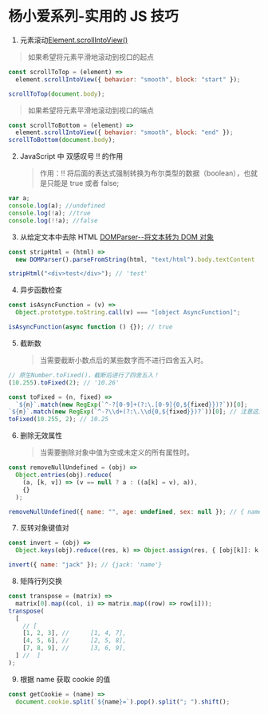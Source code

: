 # 杨小爱系列-实用的 JS 技巧

1. 元素滚动[Element.scrollIntoView()](https://developer.mozilla.org/zh-CN/docs/Web/API/Element/scrollIntoView)

> 如果希望将元素平滑地滚动到视口的起点

```js
const scrollToTop = (element) =>
  element.scrollIntoView({ behavior: "smooth", block: "start" });

scrollToTop(document.body);
```

> 如果希望将元素平滑地滚动到视口的端点

```js
const scrollToBottom = (element) =>
  element.scrollIntoView({ behavior: "smooth", block: "end" });
scrollToBottom(document.body);
```

2. JavaScript 中 双感叹号 !! 的作用
   > 作用：!! 将后面的表达式强制转换为布尔类型的数据（boolean），也就是只能是 true 或者 false;

```js
var a;
console.log(a); //undefined
console.log(!a); //true
console.log(!!a); //false
```

3. 从给定文本中去除 HTML [DOMParser--将文本转为 DOM 对象](https://developer.mozilla.org/zh-CN/docs/Web/API/DOMParser)

```js
const stripHtml = (html) =>
  new DOMParser().parseFromString(html, "text/html").body.textContent || "";

stripHtml("<div>test</div>"); // 'test'
```

4. 异步函数检查

```js
const isAsyncFunction = (v) =>
  Object.prototype.toString.call(v) === "[object AsyncFunction]";

isAsyncFunction(async function () {}); // true
```

5. 截断数
   > 当需要截断小数点后的某些数字而不进行四舍五入时。

```js
// 原生Number.toFixed()，截断后进行了四舍五入！
(10.255).toFixed(2); // '10.26'

const toFixed = (n, fixed) =>
  `${n}`.match(new RegExp(`^-?[0-9]+(?:\.[0-9]{0,${fixed}})?`))[0];
`${n}`.match(new RegExp(`^-?\\d+(?:\.\\d{0,${fixed}})?`))[0]; // 注意这里RegExp有些地方转义需要两道斜杠！
toFixed(10.255, 2); // 10.25
```

6. 删除无效属性
   > 当需要删除对象中值为空或未定义的所有属性时。

```js
const removeNullUndefined = (obj) =>
  Object.entries(obj).reduce(
    (a, [k, v]) => (v == null ? a : ((a[k] = v), a)),
    {}
  );

removeNullUndefined({ name: "", age: undefined, sex: null }); // { name: '' }
```

7. 反转对象键值对

```js
const invert = (obj) =>
  Object.keys(obj).reduce((res, k) => Object.assign(res, { [obj[k]]: k }), {});

invert({ name: "jack" }); // {jack: 'name'}
```

8. 矩阵行列交换

```js
const transpose = (matrix) =>
  matrix[0].map((col, i) => matrix.map((row) => row[i]));
transpose(
  [
    // [
    [1, 2, 3], //      [1, 4, 7],
    [4, 5, 6], //      [2, 5, 8],
    [7, 8, 9], //      [3, 6, 9],
  ] //  ]
);
```

9. 根据 name 获取 cookie 的值

```js
const getCookie = (name) =>
  document.cookie.split(`${name}=`).pop().split("; ").shift();
```
